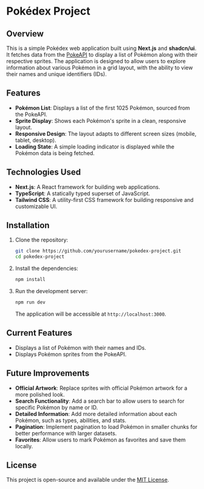 
# Pokédex Project

## Overview

This is a simple Pokédex web application built using **Next.js** and **shadcn/ui**. It fetches data from the [PokeAPI](https://pokeapi.co/) to display a list of Pokémon along with their respective sprites. The application is designed to allow users to explore information about various Pokémon in a grid layout, with the ability to view their names and unique identifiers (IDs).

## Features

- **Pokémon List**: Displays a list of the first 1025 Pokémon, sourced from the PokeAPI.
- **Sprite Display**: Shows each Pokémon's sprite in a clean, responsive layout.
- **Responsive Design**: The layout adapts to different screen sizes (mobile, tablet, desktop).
- **Loading State**: A simple loading indicator is displayed while the Pokémon data is being fetched.

## Technologies Used

- **Next.js**: A React framework for building web applications.
- **TypeScript**: A statically typed superset of JavaScript.
- **Tailwind CSS**: A utility-first CSS framework for building responsive and customizable UI.

## Installation

1. Clone the repository:

   ```bash
   git clone https://github.com/yourusername/pokedex-project.git
   cd pokedex-project
   ```

2. Install the dependencies:

   ```bash
   npm install
   ```

3. Run the development server:

   ```bash
   npm run dev
   ```

   The application will be accessible at `http://localhost:3000`.

## Current Features

- Displays a list of Pokémon with their names and IDs.
- Displays Pokémon sprites from the PokeAPI.

## Future Improvements

- **Official Artwork**: Replace sprites with official Pokémon artwork for a more polished look.
- **Search Functionality**: Add a search bar to allow users to search for specific Pokémon by name or ID.
- **Detailed Information**: Add more detailed information about each Pokémon, such as types, abilities, and stats.
- **Pagination**: Implement pagination to load Pokémon in smaller chunks for better performance with larger datasets.
- **Favorites**: Allow users to mark Pokémon as favorites and save them locally.

## License

This project is open-source and available under the [MIT License](LICENSE).
